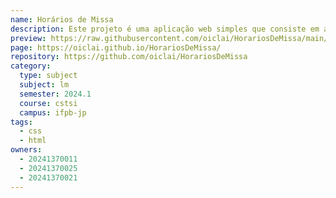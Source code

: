 ```yaml
---
name: Horários de Missa
description: Este projeto é uma aplicação web simples que consiste em agrupar horários de missa na cidade de Jo]ao Pessoa, categorizadps por bairro
preview: https://raw.githubusercontent.com/oiclai/HorariosDeMissa/main/preview.png
page: https://oiclai.github.io/HorariosDeMissa/
repository: https://github.com/oiclai/HorariosDeMissa
category:
  type: subject
  subject: lm
  semester: 2024.1
  course: cstsi
  campus: ifpb-jp
tags:
  - css
  - html
owners:
  - 20241370011
  - 20241370025
  - 20241370021
---
```

